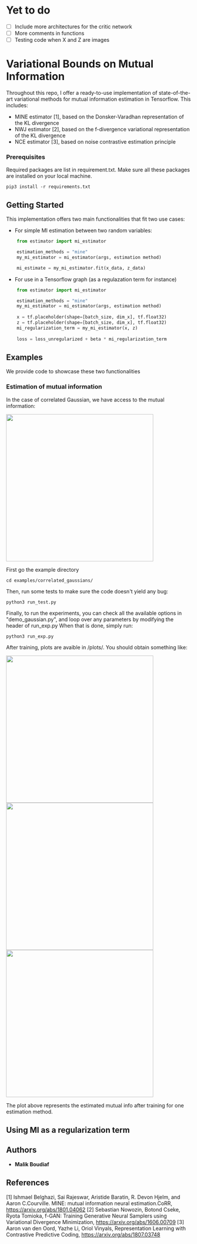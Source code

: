 # Yet to do

- [ ] Include more architectures for the critic network
- [ ] More comments in functions
- [ ] Testing code when X and Z are images

# Variational Bounds on Mutual Information

Throughout this repo, I offer a ready-to-use implementation of state-of-the-art variational methods for mutual information estimation in Tensorflow.
This includes:
  * MINE estimator [1], based on the Donsker-Varadhan representation of the KL divergence
  * NWJ estimator [2], based on the f-divergence variational representation of the KL divergence
  * NCE estimator [3], based on noise contrastive estimation principle
  

### Prerequisites

Required packages are list in requirement.txt. Make sure all these packages are installed on your local machine.

```
pip3 install -r requirements.txt
```

## Getting Started

This implementation offers two main functionalities that fit two use cases:

  * For simple MI estimation between two random variables:

  ```python
      from estimator import mi_estimator

      estimation_methods = "mine"
      my_mi_estimator = mi_estimator(args, estimation method) 

      mi_estimate = my_mi_estimator.fit(x_data, z_data)
  ```

  * For use in a Tensorflow graph (as a regulazation term for instance)

  ```python
      from estimator import mi_estimator

      estimation_methods = "mine"
      my_mi_estimator = mi_estimator(args, estimation method) 
      
      x = tf.placeholder(shape=[batch_size, dim_x], tf.float32)
      z = tf.placeholder(shape=[batch_size, dim_x], tf.float32)
      mi_regularization_term = my_mi_estimator(x, z)
      
      loss = loss_unregularized + beta * mi_regularization_term
  ```
 

## Examples

We provide code to showcase these two functionalities 

### Estimation of mutual information

In the case of correlated Gaussian, we have access to the mutual information:

<img src="https://github.com/mboudiaf/Variational-Bound-Method/blob/master/screens/gaussian_mi.png" width="400">

First go the example directory
```
cd examples/correlated_gaussians/
```
Then, run some tests to make sure the code doesn't yield any bug:
```
python3 run_test.py
```
Finally, to run the experiments, you can check all the available options in "demo_gaussian.py", and loop over any parameters by modifying the header of run_exp.py
When that is done, simply run:
```
python3 run_exp.py
```
After training, plots are avaible in /plots/. You should obtain something like:

<img src="https://github.com/mboudiaf/Mutual-Information-Variational-Bounds/blob/master/screens/cor_gaussian_mine.png" width="400"><img src="https://github.com/mboudiaf/Mutual-Information-Variational-Bounds/blob/master/screens/cor_gaussian_nwj.png" width="400"><img src="https://github.com/mboudiaf/Mutual-Information-Variational-Bounds/blob/master/screens/cor_gaussian_nce.png" width="400">

The plot above represents the estimated mutual info after training for one estimation method.


## Using MI as a regularization term


## Authors

* **Malik Boudiaf**

## References

[1] Ishmael  Belghazi,  Sai  Rajeswar,  Aristide  Baratin,  R.  Devon  Hjelm,  and  Aaron  C.Courville.   MINE:  mutual  information  neural  estimation.CoRR,  https://arxiv.org/abs/1801.04062
[2] Sebastian Nowozin, Botond Cseke, Ryota Tomioka, f-GAN: Training Generative Neural Samplers using Variational Divergence Minimization, https://arxiv.org/abs/1606.00709
[3] Aaron van den Oord, Yazhe Li, Oriol Vinyals, Representation Learning with Contrastive Predictive Coding, https://arxiv.org/abs/1807.03748
